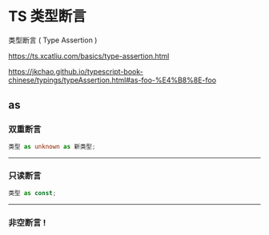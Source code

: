 # TS 类型断言

类型断言 ( Type Assertion )

https://ts.xcatliu.com/basics/type-assertion.html

https://jkchao.github.io/typescript-book-chinese/typings/typeAssertion.html#as-foo-%E4%B8%8E-foo

## as

### 双重断言

```ts
类型 as unknown as 新类型;
```

---

### 只读断言

```ts
类型 as const;
```

---

### 非空断言 !
